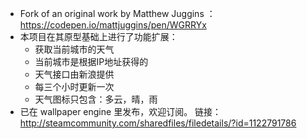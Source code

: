 - Fork of an original work by Matthew Juggins ：https://codepen.io/mattjuggins/pen/WGRRYx
- 本项目在其原型基础上进行了功能扩展：
    + 获取当前城市的天气 
    + 当前城市是根据IP地址获得的
    + 天气接口由新浪提供
    + 每三个小时更新一次
    + 天气图标只包含：多云，晴，雨
- 已在 wallpaper engine 里发布，欢迎订阅。 链接：http://steamcommunity.com/sharedfiles/filedetails/?id=1122791786